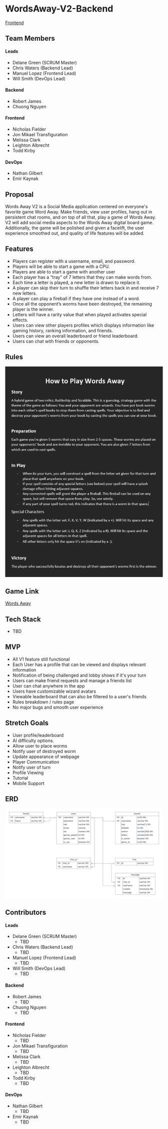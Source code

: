# WordsAway-V2-Backend

<a href="https://github.com/220808-Java-React-Enterprise/WordsAway-P3-Frontend">Frontend</a>

## Team Members
#### Leads
- Delane Green (SCRUM Master)
- Chris Waters (Backend Lead)
- Manuel Lopez (Frontend Lead)
- Will Smith (DevOps Lead)
#### Backend
- Robert James
- Chuong Nguyen
#### Frontend
- Nicholas Fielder
- Jon Mikael Transfiguration
- Melissa Clark
- Leighton Albrecht
- Todd Kirby
#### DevOps
- Nathan Gilbert
- Emir Kaynak

## Proposal
Words Away V2 is a Social Media application centered on everyone's favorite game Word Away. Make friends, view user profiles, hang out in persistent chat rooms, and on top of all that, play a game of Words Away. V2 will add social media aspects to the Words Away digital board game. Additionally, the game will be polished and given a facelift, the user experience smoothed out, and quality of life features will be added.

## Features
- Players can register with a username, email, and password.
- Players will be able to start a game with a CPU.
- Players are able to start a game with another user
- Each player has a “tray” of 7 letters that they can make words from.
- Each time a letter is played, a new letter is drawn to replace it.
- A player can skip their turn to shuffle their letters back in and receive 7 new letters.
- A player can play a fireball if they have one instead of a word.
- Once all the opponent’s worms have been destroyed, the remaining player is the winner.
- Letters will have a rarity value that when played activates special effects.
- Users can view other players profiles which displays information like gaming history, ranking information, and friends.
- Users can view an overall leaderboard or friend leaderboard.
- Users can chat with friends or opponents.

## Rules

![Rules](https://github.com/220808-Java-React-Enterprise/WordsAway-P2-Backend/raw/main/src/main/resources/rules.png)

## Game Link
<a href="http://words-away.s3-website.us-east-2.amazonaws.com">Words Away</a>

## Tech Stack
- TBD

## MVP
- All V1 feature still functional
- Each User has a profile that can be viewed and displays relevant information
- Notification of being challenged and lobby shows if it's your turn
- Users can make friend requests and manage a friends list
- User can chat anywhere in the app
- Users have customizable wizard avatars
- Viewable leaderboard that can also be filtered to a user's friends
- Rules breakdown / rules page
- No major bugs and smooth user experience


## Stretch Goals
- User profile/leaderboard
- AI difficulty options.
- Allow user to place worms
- Notify user of destroyed worm
- Update appearance of webpage
- Player Communication
- Notify user of turn
- Profile Viewing
- Tutorial
- Mobile Support

## ERD
![ERD](src/main/resources/ERD.png)

## Contributors
#### Leads
- Delane Green (SCRUM Master)
  - TBD
- Chris Waters (Backend Lead)
  - TBD
- Manuel Lopez (Frontend Lead)
  - TBD
- Will Smith (DevOps Lead)
  - TBD
#### Backend
- Robert James
  - TBD
- Chuong Nguyen
  - TBD
#### Frontend
- Nicholas Fielder
  - TBD
- Jon Mikael Transfiguration
  - TBD
- Melissa Clark
  - TBD
- Leighton Albrecht
  - TBD
- Todd Kirby
  - TBD
#### DevOps
- Nathan Gilbert
  - TBD
- Emir Kaynak
  - TBD

